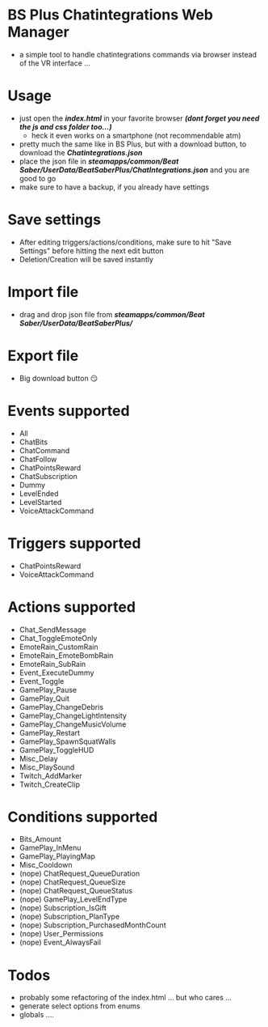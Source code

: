 # BS Plus Chatintegrations Web Manager
+ a simple tool to handle chatintegrations commands via browser instead of the VR interface ...

# Usage
+ just open the **_index.html_** in your favorite browser **_(dont forget you need the js and css folder too...)_**
  + heck it even works on a smartphone (not recommendable atm)
+ pretty much the same like in BS Plus, but with a download button, to download the **_Chatintegrations.json_**
+ place the json file in **_steamapps/common/Beat Saber/UserData/BeatSaberPlus/ChatIntegrations.json_** and you are good to go
+ make sure to have a backup, if you already have settings

# Save settings
+ After editing triggers/actions/conditions, make sure to hit "Save Settings" before hitting the next edit button
+ Deletion/Creation will be saved instantly

# Import file
+ drag and drop json file from **_steamapps/common/Beat Saber/UserData/BeatSaberPlus/_**

# Export file
+ Big download button 😏

# Events supported
+ All
+ ChatBits
+ ChatCommand
+ ChatFollow
+ ChatPointsReward
+ ChatSubscription
+ Dummy
+ LevelEnded
+ LevelStarted
+ VoiceAttackCommand

# Triggers supported
+ ChatPointsReward 
+ VoiceAttackCommand

# Actions supported
+ Chat_SendMessage
+ Chat_ToggleEmoteOnly
+ EmoteRain_CustomRain
+ EmoteRain_EmoteBombRain
+ EmoteRain_SubRain
+ Event_ExecuteDummy
+ Event_Toggle
+ GamePlay_Pause
+ GamePlay_Quit
+ GamePlay_ChangeDebris
+ GamePlay_ChangeLightIntensity
+ GamePlay_ChangeMusicVolume
+ GamePlay_Restart
+ GamePlay_SpawnSquatWalls
+ GamePlay_ToggleHUD
+ Misc_Delay
+ Misc_PlaySound
+ Twitch_AddMarker
+ Twitch_CreateClip

# Conditions supported
+ Bits_Amount
+ GamePlay_InMenu
+ GamePlay_PlayingMap
+ Misc_Cooldown
+ (nope) ChatRequest_QueueDuration
+ (nope) ChatRequest_QueueSize
+ (nope) ChatRequest_QueueStatus
+ (nope) GamePlay_LevelEndType
+ (nope) Subscription_IsGift
+ (nope) Subscription_PlanType
+ (nope) Subscription_PurchasedMonthCount
+ (nope) User_Permissions
+ (nope) Event_AlwaysFail

# Todos
+ probably some refactoring of the index.html ... but who cares ...
+ generate select options from enums
+ globals ....
